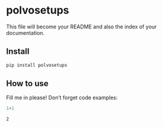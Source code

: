 polvosetups
================

<!-- WARNING: THIS FILE WAS AUTOGENERATED! DO NOT EDIT! -->

This file will become your README and also the index of your
documentation.

## Install

``` sh
pip install polvosetups
```

## How to use

Fill me in please! Don’t forget code examples:

``` python
1+1
```

    2
